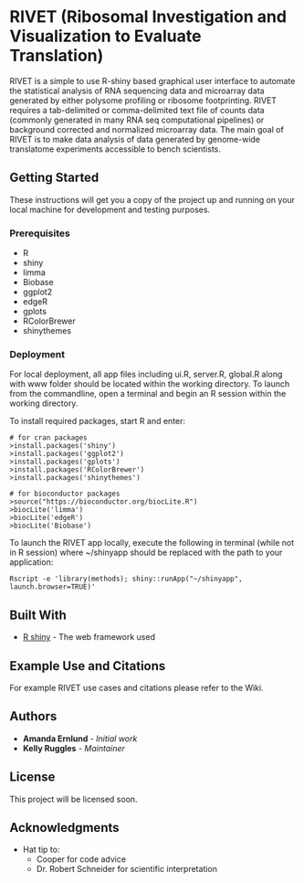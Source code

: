 # RIVET (Ribosomal Investigation and Visualization to Evaluate Translation)

RIVET is a simple to use R-shiny based graphical user interface to automate the statistical analysis of RNA sequencing data and microarray data generated by either polysome profiling or ribosome footprinting.  RIVET requires a tab-delimited or comma-delimited text file of counts data (commonly generated in many RNA seq computational pipelines) or background corrected and normalized microarray data.  The main goal of RIVET is to make data analysis of data generated by genome-wide translatome experiments accessible to bench scientists.


## Getting Started

These instructions will get you a copy of the project up and running on your local machine for development and testing purposes. 

### Prerequisites

* R
* shiny
* limma
* Biobase
* ggplot2
* edgeR
* gplots
* RColorBrewer
* shinythemes


### Deployment

For local deployment, all app files including ui.R, server.R, global.R along with www folder should be located within the working directory. To launch from the commandline, open a terminal and begin an R session within the working directory. 

To install required packages, start R and enter:

```
# for cran packages
>install.packages('shiny')
>install.packages('ggplot2')
>install.packages('gplots')
>install.packages('RColorBrewer')
>install.packages('shinythemes')

# for bioconductor packages
>source("https://bioconductor.org/biocLite.R")
>biocLite('limma')
>biocLite('edgeR')
>biocLite('Biobase')
```

To launch the RIVET app locally, execute the following in terminal (while not in R session) where ~/shinyapp should be replaced with the path to your application:

```
Rscript -e 'library(methods); shiny::runApp("~/shinyapp", launch.browser=TRUE)'

```

## Built With

* [R shiny](https://shiny.rstudio.com) - The web framework used

## Example Use and Citations

For example RIVET use cases and citations please refer to the Wiki.

## Authors

* **Amanda Ernlund** - *Initial work* 
* **Kelly Ruggles** - *Maintainer*  

## License

This project will be licensed soon.

## Acknowledgments

* Hat tip to:
    - Cooper for code advice
    - Dr. Robert Schneider for scientific interpretation


